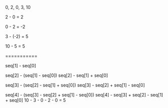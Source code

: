 0, 2, 0, 3, 10

2 - 0 = 2

0 - 2 = -2 

3 - (-2) = 5

10 - 5 = 5

===========

seq[1] - seq[0]

seq[2] - (seq[1] - seq[0])
seq[2] - seq[1] + seq[0]

seq[3] - (seq[2] - seq[1] + seq[0])
seq[3] - seq[2] + seq[1] - seq[0]

seq[4] - (seq[3] - seq[2] + seq[1] - seq[0])
seq[4] - seq[3] + seq[2] - seq[1] + seq[0]
10 - 3 - 0 - 2 - 0 = 5
